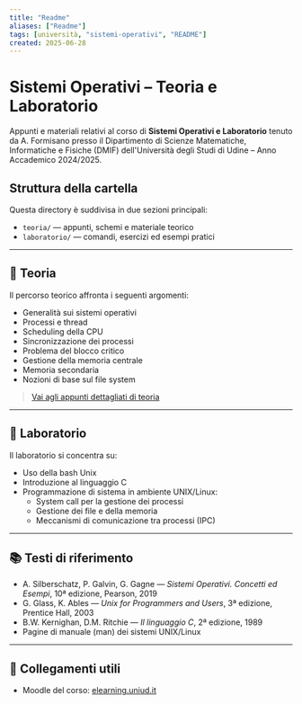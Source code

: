 ```yaml
---
title: "Readme"
aliases: ["Readme"]
tags: [università, "sistemi-operativi", "README"]
created: 2025-06-28
---
```

# Sistemi Operativi – Teoria e Laboratorio

Appunti e materiali relativi al corso di **Sistemi Operativi e Laboratorio** tenuto da A. Formisano presso il Dipartimento di Scienze Matematiche, Informatiche e Fisiche (DMIF) dell'Università degli Studi di Udine – Anno Accademico 2024/2025.

## Struttura della cartella

Questa directory è suddivisa in due sezioni principali:

- `teoria/` — appunti, schemi e materiale teorico
- `laboratorio/` — comandi, esercizi ed esempi pratici

---

## 🔹 Teoria

Il percorso teorico affronta i seguenti argomenti:
- Generalità sui sistemi operativi
- Processi e thread
- Scheduling della CPU
- Sincronizzazione dei processi
- Problema del blocco critico
- Gestione della memoria centrale
- Memoria secondaria
- Nozioni di base sul file system

> [Vai agli appunti dettagliati di teoria](./teoria/README.md)

---

## 🔸 Laboratorio

Il laboratorio si concentra su:

- Uso della bash Unix
- Introduzione al linguaggio C
- Programmazione di sistema in ambiente UNIX/Linux:
  - System call per la gestione dei processi
  - Gestione dei file e della memoria
  - Meccanismi di comunicazione tra processi (IPC)

---

## 📚 Testi di riferimento

- A. Silberschatz, P. Galvin, G. Gagne — *Sistemi Operativi. Concetti ed Esempi*, 10ª edizione, Pearson, 2019
- G. Glass, K. Ables — *Unix for Programmers and Users*, 3ª edizione, Prentice Hall, 2003
- B.W. Kernighan, D.M. Ritchie — *Il linguaggio C*, 2ª edizione, 1989
- Pagine di manuale (man) dei sistemi UNIX/Linux

---

## 🔗 Collegamenti utili

- Moodle del corso: [elearning.uniud.it](https://elearning.uniud.it/moodle/course/view.php?id=5642)

